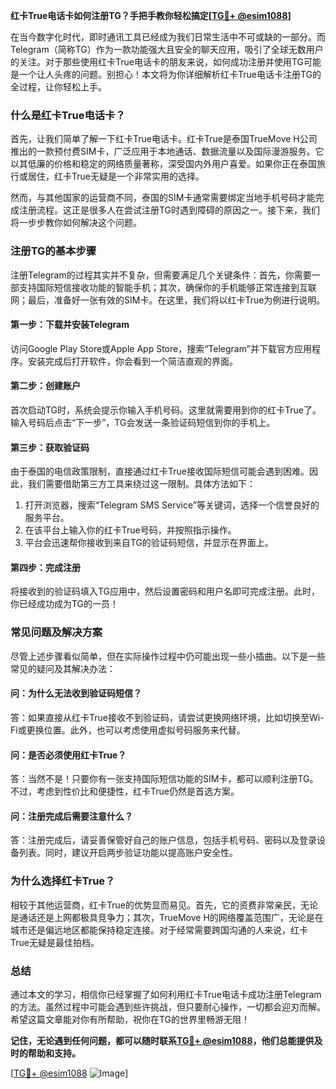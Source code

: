 **红卡True电话卡如何注册TG？手把手教你轻松搞定[[TG💪+ @esim1088](https://t.me/s/esim1088)]**

在当今数字化时代，即时通讯工具已经成为我们日常生活中不可或缺的一部分。而Telegram（简称TG）作为一款功能强大且安全的聊天应用，吸引了全球无数用户的关注。对于那些使用红卡True电话卡的朋友来说，如何成功注册并使用TG可能是一个让人头疼的问题。别担心！本文将为你详细解析红卡True电话卡注册TG的全过程，让你轻松上手。

### **什么是红卡True电话卡？**

首先，让我们简单了解一下红卡True电话卡。红卡True是泰国TrueMove H公司推出的一款预付费SIM卡，广泛应用于本地通话、数据流量以及国际漫游服务。它以其低廉的价格和稳定的网络质量著称，深受国内外用户喜爱。如果你正在泰国旅行或居住，红卡True无疑是一个非常实用的选择。

然而，与其他国家的运营商不同，泰国的SIM卡通常需要绑定当地手机号码才能完成注册流程。这正是很多人在尝试注册TG时遇到障碍的原因之一。接下来，我们将一步步教你如何解决这个问题。

### **注册TG的基本步骤**

注册Telegram的过程其实并不复杂，但需要满足几个关键条件：首先，你需要一部支持国际短信接收功能的智能手机；其次，确保你的手机能够正常连接到互联网；最后，准备好一张有效的SIM卡。在这里，我们将以红卡True为例进行说明。

#### **第一步：下载并安装Telegram**
访问Google Play Store或Apple App Store，搜索“Telegram”并下载官方应用程序。安装完成后打开软件，你会看到一个简洁直观的界面。

#### **第二步：创建账户**
首次启动TG时，系统会提示你输入手机号码。这里就需要用到你的红卡True了。输入号码后点击“下一步”，TG会发送一条验证码短信到你的手机上。

#### **第三步：获取验证码**
由于泰国的电信政策限制，直接通过红卡True接收国际短信可能会遇到困难。因此，我们需要借助第三方工具来绕过这一限制。具体方法如下：
1. 打开浏览器，搜索“Telegram SMS Service”等关键词，选择一个信誉良好的服务平台。
2. 在该平台上输入你的红卡True号码，并按照指示操作。
3. 平台会迅速帮你接收到来自TG的验证码短信，并显示在界面上。

#### **第四步：完成注册**
将接收到的验证码填入TG应用中，然后设置密码和用户名即可完成注册。此时，你已经成功成为TG的一员！

### **常见问题及解决方案**

尽管上述步骤看似简单，但在实际操作过程中仍可能出现一些小插曲。以下是一些常见的疑问及其解决办法：

#### **问：为什么无法收到验证码短信？**
答：如果直接从红卡True接收不到验证码，请尝试更换网络环境，比如切换至Wi-Fi或更换位置。此外，也可以考虑使用虚拟号码服务来代替。

#### **问：是否必须使用红卡True？**
答：当然不是！只要你有一张支持国际短信功能的SIM卡，都可以顺利注册TG。不过，考虑到性价比和便捷性，红卡True仍然是首选方案。

#### **问：注册完成后需要注意什么？**
答：注册完成后，请妥善保管好自己的账户信息，包括手机号码、密码以及登录设备列表。同时，建议开启两步验证功能以提高账户安全性。

### **为什么选择红卡True？**

相较于其他运营商，红卡True的优势显而易见。首先，它的资费非常亲民，无论是通话还是上网都极具竞争力；其次，TrueMove H的网络覆盖范围广，无论是在城市还是偏远地区都能保持稳定连接。对于经常需要跨国沟通的人来说，红卡True无疑是最佳拍档。

### **总结**

通过本文的学习，相信你已经掌握了如何利用红卡True电话卡成功注册Telegram的方法。虽然过程中可能会遇到些许挑战，但只要耐心操作，一切都会迎刃而解。希望这篇文章能对你有所帮助，祝你在TG的世界里畅游无阻！

**记住，无论遇到任何问题，都可以随时联系[TG💪+ @esim1088](https://t.me/s/esim1088)，他们总能提供及时的帮助和支持。**

[[TG💪+ @esim1088](https://t.me/s/esim1088) ![Image](https://i.postimg.cc/4NQfJmqS/Snipaste-2025-05-13-00-14-12.png)]